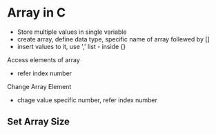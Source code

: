# Array in C

- Store multiple values in single variable 
- create array, define data type, specific name of array follewed by []
- insert values to it, use ',' list - inside {}

Access elements of array 
- refer index number

Change Array Element 
- chage value specific number, refer index number

Set Array Size
- 


